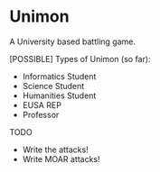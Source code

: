 Unimon
======
A University based battling game.

[POSSIBLE] Types of Unimon (so far):
- Informatics Student
- Science Student
- Humanities Student
- EUSA REP
- Professor

TODO 
- Write the attacks!
- Write MOAR attacks!

